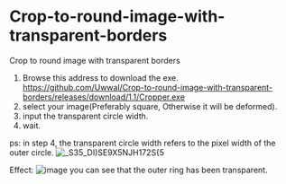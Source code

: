 # Crop-to-round-image-with-transparent-borders
Crop to round image with transparent borders

1. Browse this address to download the exe.
https://github.com/Uwwal/Crop-to-round-image-with-transparent-borders/releases/download/1.1/Cropper.exe
2. select your image(Preferably square, Otherwise it will be deformed).
3. input the transparent circle width.
4. wait.

ps: in step 4, the transparent circle width refers to the pixel width of the outer circle.
![_S35_DI)SE9X5NJH172S{5](https://user-images.githubusercontent.com/69232066/118400835-f31bcd80-b695-11eb-8986-9f0cc6e8c651.png)

Effect:
![image](https://user-images.githubusercontent.com/69232066/118400969-69203480-b696-11eb-9051-d44b65ff5489.png)
you can see that the outer ring has been transparent.
